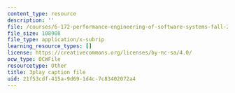 ```yaml
---
content_type: resource
description: ''
file: /courses/6-172-performance-engineering-of-software-systems-fall-2018/21f53cdf415a9d691d4c7c83402072a4_L1ung0wil9Y.srt
file_size: 108908
file_type: application/x-subrip
learning_resource_types: []
license: https://creativecommons.org/licenses/by-nc-sa/4.0/
ocw_type: OCWFile
resourcetype: Other
title: 3play caption file
uid: 21f53cdf-415a-9d69-1d4c-7c83402072a4
---
```


